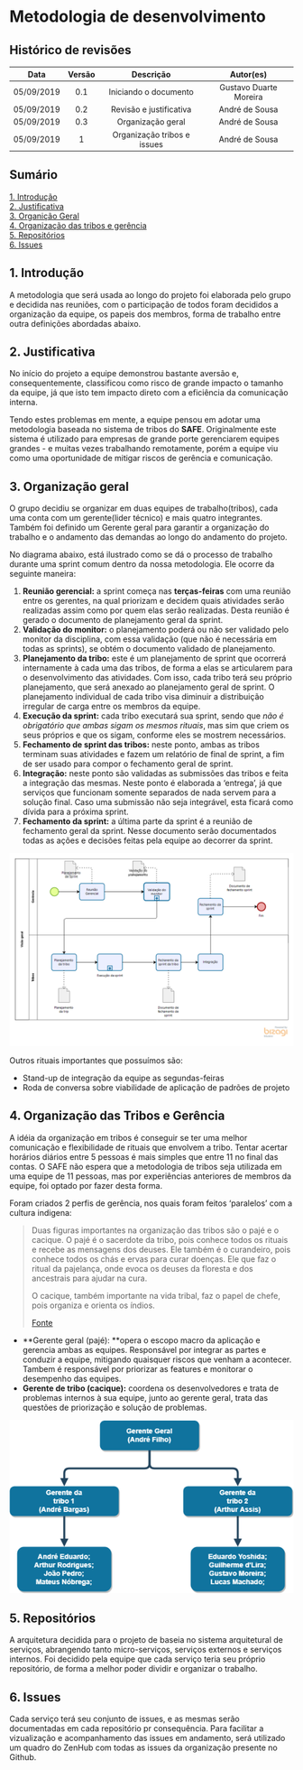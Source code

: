# Metodologia de desenvolvimento

## Histórico de revisões
|   Data   |  Versão  |        Descrição       |          Autor(es)          |
|:--------:|:--------:|:----------------------:|:---------------------------:|
|05/09/2019|   0.1    | Iniciando o documento       |   Gustavo Duarte Moreira  |
|05/09/2019| 0.2 | Revisão e justificativa | André de Sousa |
|05/09/2019| 0.3 | Organização geral | André de Sousa |
|05/09/2019| 1 | Organização tribos e issues | André de Sousa |


## Sumário
[1. Introdução](#1-introducao) <br>
[2. Justificativa](#2-justificativa) <br>
[3. Organição Geral](#3-relatorios-e-gravacoes) <br>
[4. Organização das tribos e gerência](#4-organização-das-tribos-e-gerencia) <br>
[5. Repositórios](#5-repositorios)<br>
[6. Issues](#6-issues)<br>

## 1. Introdução

A metodologia que será usada ao longo do projeto foi elaborada pelo grupo e decidida nas reuniões, com o participação de todos foram decididos a organização da equipe, os papeis dos membros, forma de trabalho entre outra definições abordadas abaixo.

## 2. Justificativa

No início do projeto a equipe demonstrou bastante aversão e, consequentemente, classificou como risco de grande impacto o tamanho da equipe, já que isto tem impacto direto com a eficiência da comunicação interna.

Tendo estes problemas em mente, a equipe pensou em adotar uma metodologia baseada no sistema de tribos do **SAFE**. Originalmente este sistema é utilizado para empresas de grande porte gerenciarem equipes grandes - e muitas vezes trabalhando remotamente, porém a equipe viu como uma oportunidade de mitigar riscos de gerência e comunicação.

## 3. Organização geral

O grupo decidiu se organizar em duas equipes de trabalho(tribos), cada uma conta com um gerente(lider técnico) e mais quatro integrantes. Também foi definido um Gerente geral para garantir a organização do trabalho e o andamento das demandas ao longo do andamento do projeto. 

No diagrama abaixo, está ilustrado como se dá o processo de trabalho durante uma sprint comum dentro da nossa metodologia. Ele ocorre da seguinte maneira:

1. **Reunião gerencial:** a sprint começa nas **terças-feiras** com uma reunião entre os gerentes, na qual priorizam e decidem quais atividades serão realizadas assim como por quem elas serão realizadas. Desta reunião é gerado o documento de planejamento geral da sprint.
2. **Validação do monitor:** o planejamento poderá ou não ser validado pelo monitor da disciplina, com essa validação (que não é necessária em todas as sprints), se obtém o documento validado de planejamento.
3. **Planejamento da tribo:** este é um planejamento de sprint que ocorrerá internamente à cada uma das tribos, de forma a elas se articularem para o desenvolvimento das atividades. Com isso, cada tribo terá seu próprio planejamento, que será anexado ao planejamento geral de sprint. O planejamento individual de cada tribo visa diminuir a distribuição irregular de carga entre os membros da equipe.
4. **Execução da sprint:** cada tribo executará sua sprint, sendo que *não é obrigatório que ambas sigam os mesmos rituais*, mas sim que criem os seus próprios e que os sigam, conforme eles se mostrem necessários.
5. **Fechamento de sprint das tribos:** neste ponto, ambas as tribos terminam suas atividades e fazem um relatório de final de sprint, a fim de ser usado para compor o fechamento geral de sprint.
6. **Integração:** neste ponto são validadas as submissões das tribos e feita a integração das mesmas. Neste ponto é elaborada a ‘entrega’, já que serviços que funcionam somente separados de nada servem para a solução final. Caso uma submissão não seja integrável, esta ficará como dívida para a próxima sprint.
7. **Fechamento da sprint:** a última parte da sprint é a reunião de fechamento geral da sprint. Nesse documento serão documentados todas as ações e decisões feitas pela equipe ao decorrer da sprint.

![Metodologia](./../img/bpmn/bpmn_metodologia.png)

Outros rituais importantes que possuímos são:

- Stand-up de integração da equipe as segundas-feiras
- Roda de conversa sobre viabilidade de aplicação de padrões  de projeto

## 4. Organização das Tribos e Gerência

A idéia da organização em tribos é conseguir se ter uma melhor comunicação e flexibilidade de rituais que envolvem a tribo. Tentar acertar horários diários entre 5 pessoas é mais simples que entre 11 no final das contas. O SAFE não espera que a metodologia de tribos seja utilizada em uma equipe de 11 pessoas, mas por experiências anteriores de membros da equipe, foi optado por fazer desta forma.

Foram criados 2 perfis de gerência, nos quais foram feitos ‘paralelos’ com a cultura indigena:

> Duas figuras importantes na organização das tribos são o pajé e o  
> cacique. O pajé é o sacerdote da tribo, pois conhece todos os rituais e 
> recebe  as mensagens dos deuses. Ele também é o curandeiro, pois conhece
> todos os chás  e ervas para curar doenças. Ele que faz o ritual da 
> pajelança, onde evoca os  deuses da floresta e dos ancestrais para 
> ajudar na cura.
>
> O cacique, também  importante na vida tribal, faz o 
> papel de chefe, pois organiza e orienta os  índios.
>
> [Fonte](https://www.sohistoria.com.br/ef2/indios/p1.php)

- **Gerente geral (pajé): **opera o escopo macro da aplicação e gerencia ambas as equipes. Responsável por integrar as partes e conduzir a equipe, mitigando quaisquer riscos que venham a acontecer. Tambem é responsável por priorizar as features e monitorar o desempenho das equipes.
- **Gerente de tribo (cacique):** coordena os desenvolvedores e trata de problemas internos à sua equipe, junto ao gerente geral, trata das questões de priorização e solução de problemas.



![organizacao](./../img/organizacao.png)

## 5. Repositórios

A arquitetura decidida para o projeto de baseia no sistema arquitetural de serviços, abrangendo tanto micro-serviços, serviços externos e serviços internos. Foi decidido pela equipe que cada serviço teria seu próprio repositório, de forma a melhor poder dividir e organizar o trabalho.

## 6. Issues

Cada serviço terá seu conjunto de issues, e as mesmas serão documentadas em cada repositório pr consequência. Para facilitar a vizualização e acompanhamento das issues em andamento, será utilizado um quadro do ZenHub com todas as issues da organização presente no Github.
